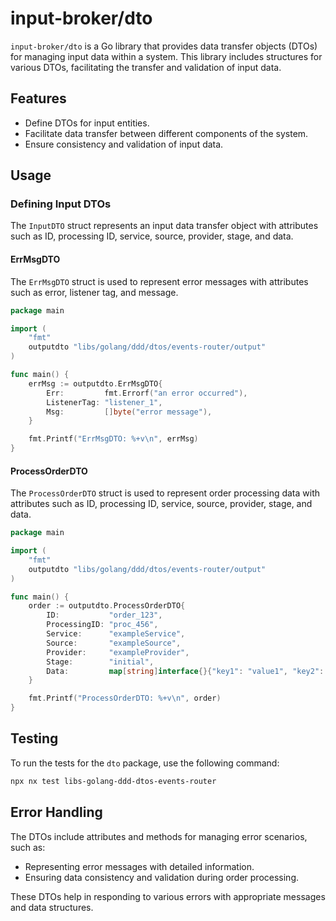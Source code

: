 # input-broker/dto

`input-broker/dto` is a Go library that provides data transfer objects (DTOs) for managing input data within a system. This library includes structures for various DTOs, facilitating the transfer and validation of input data.

## Features

- Define DTOs for input entities.
- Facilitate data transfer between different components of the system.
- Ensure consistency and validation of input data.

## Usage

### Defining Input DTOs

The `InputDTO` struct represents an input data transfer object with attributes such as ID, processing ID, service, source, provider, stage, and data.

#### ErrMsgDTO

The `ErrMsgDTO` struct is used to represent error messages with attributes such as error, listener tag, and message.

```go
package main

import (
    "fmt"
    outputdto "libs/golang/ddd/dtos/events-router/output"
)

func main() {
    errMsg := outputdto.ErrMsgDTO{
        Err:         fmt.Errorf("an error occurred"),
        ListenerTag: "listener_1",
        Msg:         []byte("error message"),
    }

    fmt.Printf("ErrMsgDTO: %+v\n", errMsg)
}
```

#### ProcessOrderDTO

The `ProcessOrderDTO` struct is used to represent order processing data with attributes such as ID, processing ID, service, source, provider, stage, and data.

```go
package main

import (
    "fmt"
    outputdto "libs/golang/ddd/dtos/events-router/output"
)

func main() {
    order := outputdto.ProcessOrderDTO{
        ID:           "order_123",
        ProcessingID: "proc_456",
        Service:      "exampleService",
        Source:       "exampleSource",
        Provider:     "exampleProvider",
        Stage:        "initial",
        Data:         map[string]interface{}{"key1": "value1", "key2": "value2"},
    }

    fmt.Printf("ProcessOrderDTO: %+v\n", order)
}
```

## Testing

To run the tests for the `dto` package, use the following command:

```sh
npx nx test libs-golang-ddd-dtos-events-router
```

## Error Handling

The DTOs include attributes and methods for managing error scenarios, such as:

- Representing error messages with detailed information.
- Ensuring data consistency and validation during order processing.

These DTOs help in responding to various errors with appropriate messages and data structures.
